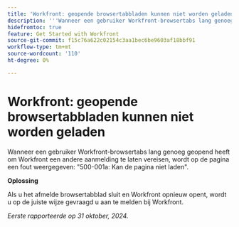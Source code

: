 ```yaml
---
title: 'Workfront: geopende browsertabbladen kunnen niet worden geladen'
description: '''Wanneer een gebruiker Workfront-browsertabs lang genoeg geopend heeft om Workfront een andere aanmelding te laten vereisen, wordt op de pagina een fout weergegeven: "500-001a: Kan de pagina niet laden". '
hidefromtoc: true
feature: Get Started with Workfront
source-git-commit: f15c76a622c02154c3aa1bec6be9603af18bbf91
workflow-type: tm+mt
source-wordcount: '110'
ht-degree: 0%

---
```


# Workfront: geopende browsertabbladen kunnen niet worden geladen

Wanneer een gebruiker Workfront-browsertabs lang genoeg geopend heeft om Workfront een andere aanmelding te laten vereisen, wordt op de pagina een fout weergegeven: &quot;500-001a: Kan de pagina niet laden&quot;.

**Oplossing**

Als u het afmelde browsertabblad sluit en Workfront opnieuw opent, wordt u op de juiste wijze gevraagd u aan te melden bij Workfront.

_Eerste rapporteerde op 31 oktober, 2024._
